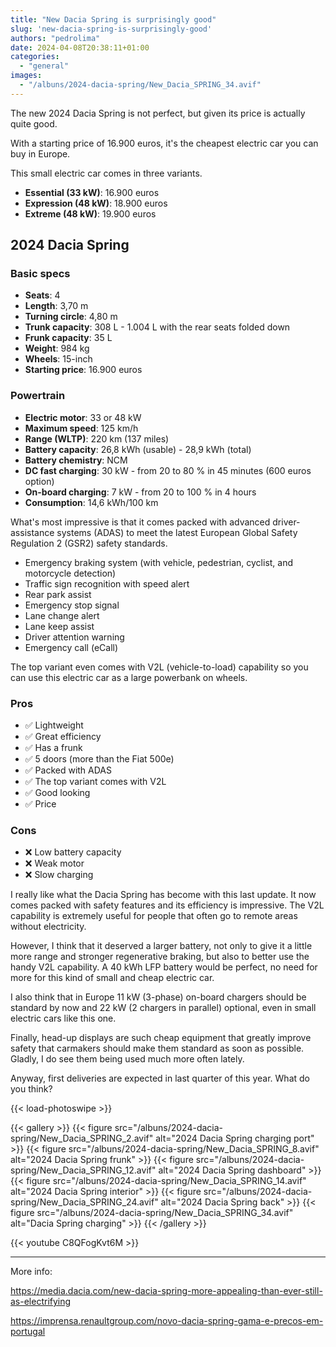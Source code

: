 ```yaml
---
title: "New Dacia Spring is surprisingly good"
slug: 'new-dacia-spring-is-surprisingly-good'
authors: "pedrolima"
date: 2024-04-08T20:38:11+01:00
categories:
  - "general"
images:
  - "/albuns/2024-dacia-spring/New_Dacia_SPRING_34.avif"
---
```


The new 2024 Dacia Spring is not perfect, but given its price is actually quite good.

With a starting price of 16.900 euros, it's the cheapest electric car you can buy in Europe.

This small electric car comes in three variants.

- **Essential (33 kW)**: 16.900 euros
- **Expression (48 kW)**: 18.900 euros
- **Extreme (48 kW)**: 19.900 euros


## 2024 Dacia Spring

### Basic specs

- **Seats**: 4
- **Length**: 3,70 m
- **Turning circle**: 4,80 m
- **Trunk capacity**: 308 L - 1.004 L with the rear seats folded down
- **Frunk capacity**: 35 L
- **Weight**: 984 kg
- **Wheels**: 15-inch
- **Starting price**: 16.900 euros

### Powertrain

- **Electric motor**: 33 or 48 kW
- **Maximum speed**: 125 km/h
- **Range (WLTP)**: 220 km (137 miles)
- **Battery capacity**: 26,8 kWh (usable) - 28,9 kWh (total)
- **Battery chemistry**: NCM
- **DC fast charging**: 30 kW - from 20 to 80 % in 45 minutes (600 euros option)
- **On-board charging**: 7 kW - from 20 to 100 % in 4 hours
- **Consumption**: 14,6 kWh/100 km

What's most impressive is that it comes packed with advanced driver-assistance systems (ADAS) to meet the latest European Global Safety Regulation 2 (GSR2) safety standards.

- Emergency braking system (with vehicle, pedestrian, cyclist, and motorcycle detection)
- Traffic sign recognition with speed alert
- Rear park assist
- Emergency stop signal
- Lane change alert
- Lane keep assist
- Driver attention warning
- Emergency call (eCall)

The top variant even comes with V2L (vehicle-to-load) capability so you can use this electric car as a large powerbank on wheels.

### Pros

- ✅ Lightweight
- ✅ Great efficiency
- ✅ Has a frunk
- ✅ 5 doors (more than the Fiat 500e)
- ✅ Packed with ADAS
- ✅ The top variant comes with V2L
- ✅ Good looking
- ✅ Price

### Cons

- ❌ Low battery capacity
- ❌ Weak motor
- ❌ Slow charging


I really like what the Dacia Spring has become with this last update. It now comes packed with safety features and its efficiency is impressive. The V2L capability is extremely useful for people that often go to remote areas without electricity.

However, I think that it deserved a larger battery, not only to give it a little more range and stronger regenerative braking, but also to better use the handy V2L capability. A 40 kWh LFP battery would be perfect, no need for more for this kind of small and cheap electric car.

I also think that in Europe 11 kW (3-phase) on-board chargers should be standard by now and 22 kW (2 chargers in parallel) optional, even in small electric cars like this one.

Finally, head-up displays are such cheap equipment that greatly improve safety that carmakers should make them standard as soon as possible. Gladly, I do see them being used much more often lately.

Anyway, first deliveries are expected in last quarter of this year. What do you think?

{{< load-photoswipe >}}

{{< gallery >}} 
  {{< figure src="/albuns/2024-dacia-spring/New_Dacia_SPRING_2.avif" alt="2024 Dacia Spring charging port" >}}
  {{< figure src="/albuns/2024-dacia-spring/New_Dacia_SPRING_8.avif" alt="2024 Dacia Spring frunk" >}}
  {{< figure src="/albuns/2024-dacia-spring/New_Dacia_SPRING_12.avif" alt="2024 Dacia Spring dashboard" >}}
  {{< figure src="/albuns/2024-dacia-spring/New_Dacia_SPRING_14.avif" alt="2024 Dacia Spring interior" >}}
  {{< figure src="/albuns/2024-dacia-spring/New_Dacia_SPRING_24.avif" alt="2024 Dacia Spring back" >}}
  {{< figure src="/albuns/2024-dacia-spring/New_Dacia_SPRING_34.avif" alt="Dacia Spring charging" >}}
{{< /gallery >}}

{{< youtube C8QFogKvt6M >}}

---

More info:

https://media.dacia.com/new-dacia-spring-more-appealing-than-ever-still-as-electrifying

https://imprensa.renaultgroup.com/novo-dacia-spring-gama-e-precos-em-portugal
